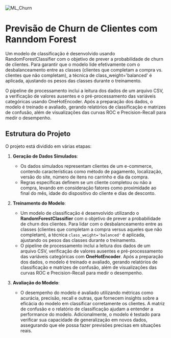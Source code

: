 ![ML_Churn](https://i.imgur.com/N83Awuu.gif)

# Previsão de Churn de Clientes com Ranndom Forest

Um modelo de classificação é desenvolvido usando RandomForestClassifier com o objetivo de prever a probabilidade de churn de clientes. Para garantir que o modelo lide efetivamente com o desbalanceamento entre as classes (clientes que completam a compra vs. clientes que não completam), a técnica de class_weight='balanced' é aplicada, ajustando os pesos das classes durante o treinamento.

O pipeline de processamento inclui a leitura dos dados de um arquivo CSV, a verificação de valores ausentes e o pré-processamento das variáveis categóricas usando OneHotEncoder. Após a preparação dos dados, o modelo é treinado e avaliado, gerando relatórios de classificação e matrizes de confusão, além de visualizações das curvas ROC e Precision-Recall para medir o desempenho.

## Estrutura do Projeto

O projeto está dividido em várias etapas:

1. **Geração de Dados Simulados**:
   - Os dados simulados representam clientes de um e-commerce, contendo características como método de pagamento, localização, versão do site, número de itens no carrinho e dia da compra.
   - Regras específicas definem se um cliente completou ou não a compra, levando em consideração fatores como proximidade ao final do mês, idade do dispositivo do cliente e dias de desconto.

2. **Treinamento do Modelo**:
   - Um modelo de classificação é desenvolvido utilizando o **RandomForestClassifier** com o objetivo de prever a probabilidade de churn dos clientes. Para lidar com o desbalanceamento entre as classes (clientes que completam a compra versus aqueles que não completam), a técnica `class_weight='balanced'` é aplicada, ajustando os pesos das classes durante o treinamento.
   - O pipeline de processamento inclui a leitura dos dados de um arquivo CSV, verificação de valores ausentes e pré-processamento das variáveis categóricas com **OneHotEncoder**. Após a preparação dos dados, o modelo é treinado e avaliado, gerando relatórios de classificação e matrizes de confusão, além de visualizações das curvas ROC e Precision-Recall para medir o desempenho.

3. **Avaliação do Modelo**:
   - O desempenho do modelo é avaliado utilizando métricas como acurácia, precisão, recall e outras, que fornecem insights sobre a eficácia do modelo em classificar corretamente os clientes. A matriz de confusão e o relatório de classificação ajudam a entender a performance do modelo. Adicionalmente, o modelo é testado para verificar sua capacidade de generalização em novos dados, assegurando que ele possa fazer previsões precisas em situações reais.






